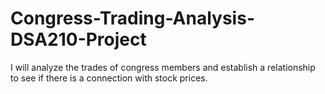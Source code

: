 # Congress-Trading-Analysis-DSA210-Project
I will analyze the trades of congress members and establish a relationship to see if there is a connection with stock prices.
